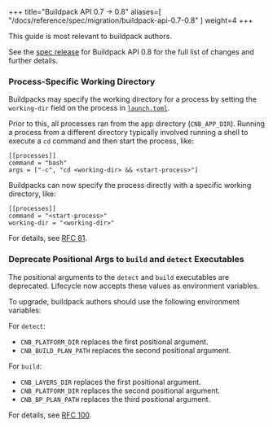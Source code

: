 
+++
title="Buildpack API 0.7 -> 0.8"
aliases=[
  "/docs/reference/spec/migration/buildpack-api-0.7-0.8"
]
weight=4
+++

<!--more-->

This guide is most relevant to buildpack authors.

See the [spec release](https://github.com/buildpacks/spec/releases/tag/buildpack%2Fv0.8) for Buildpack API 0.8 for the full list of changes and further details.

### Process-Specific Working Directory

Buildpacks may specify the working directory for a process by setting the `working-dir` field on the process in [`launch.toml`](https://github.com/buildpacks/spec/blob/buildpack/0.8/buildpack.md#launchtoml-toml).

Prior to this, all processes ran from the app directory (`CNB_APP_DIR`).
Running a process from a different directory typically involved running a shell to execute a `cd` command and then start the process, like:

```
[[processes]]
command = "bash"
args = ["-c", "cd <working-dir> && <start-process>"]
```

Buildpacks can now specify the process directly with a specific working directory, like:

```
[[processes]]
command = "<start-process>"
working-dir = "<working-dir>"
```

For details, see [RFC 81](https://github.com/buildpacks/rfcs/blob/main/text/0081-process-specific-working-directory.md).

### Deprecate Positional Args to `build` and `detect` Executables

The positional arguments to the `detect` and `build` executables are deprecated.
Lifecycle now accepts these values as environment variables.

To upgrade, buildpack authors should use the following environment variables:

For `detect`:

- `CNB_PLATFORM_DIR` replaces the first positional argument.
- `CNB_BUILD_PLAN_PATH` replaces the second positional argument.

For `build`:

* `CNB_LAYERS_DIR` replaces the first positional argument.
* `CNB_PLATFORM_DIR` replaces the second positional argument.
* `CNB_BP_PLAN_PATH` replaces the third positional argument.

For details, see [RFC 100](https://github.com/buildpacks/rfcs/blob/main/text/0100-buildpack-input-vars.md).
